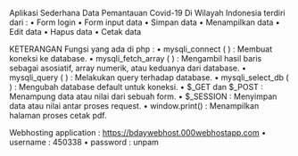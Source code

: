 Aplikasi Sederhana Data Pemantauan Covid-19 Di Wilayah Indonesia terdiri dari :
•	Form login 
•	Form input data 
•	Simpan data 
•	Menampilkan data 
•	Edit data 
•	Hapus data 
•	Cetak data

KETERANGAN Fungsi yang ada di php :
•	mysqli_connect ( ) : Membuat koneksi ke database.
•	mysqli_fetch_array ( ) : Mengambil hasil baris sebagai asosiatif, array numerik, atau keduanya dari database. 
•	mysqli_query ( ) : Melakukan query terhadap database. 
•	mysqli_select_db ( ) : Mengubah database default untuk koneksi.
•	$_GET dan $_POST : Menampung data atau nilai dari sebuah form. 
•	$_SESSION : Menyimpan data atau nilai antar proses request.
•	window.print() : Menampilkan halaman proses cetak pdf.

Webhosting application :
https://bdaywebhost.000webhostapp.com 
•	username : 450338 
•	password : unpam
